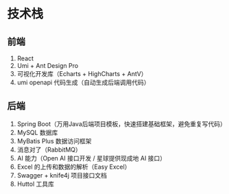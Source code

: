 # 技术栈

## 前端

1. React
2. Umi + Ant Design Pro
3. 可视化开发库（Echarts + HighCharts + AntV）
4. umi openapi 代码生成（自动生成后端调用代码）

## 后端

1. Spring Boot（万用Java后端项目模板，快速搭建基础框架，避免重复写代码）
2. MySQL 数据库
3. MyBatis Plus 数据访问框架
4. 消息对了（RabbitMQ）
5. AI 能力（Open AI 接口开发 / 星球提供现成地 AI 接口）
6. Excel 的上传和数据的解析（Easy Excel）
7. Swagger + knife4j 项目接口文档
8. Huttol 工具库
